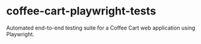 # coffee-cart-playwright-tests
Automated end-to-end testing suite for a Coffee Cart web application using Playwright.
